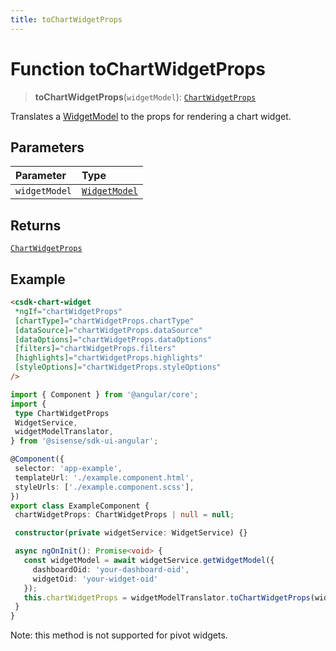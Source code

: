 ```yaml
---
title: toChartWidgetProps
---
```


# Function toChartWidgetProps

> **toChartWidgetProps**(`widgetModel`): [`ChartWidgetProps`](../../../interfaces/interface.ChartWidgetProps.md)

Translates a [WidgetModel](../../interface.WidgetModel.md) to the props for rendering a chart widget.

## Parameters

| Parameter | Type |
| :------ | :------ |
| `widgetModel` | [`WidgetModel`](../../interface.WidgetModel.md) |

## Returns

[`ChartWidgetProps`](../../../interfaces/interface.ChartWidgetProps.md)

## Example

```html
<csdk-chart-widget
 *ngIf="chartWidgetProps"
 [chartType]="chartWidgetProps.chartType"
 [dataSource]="chartWidgetProps.dataSource"
 [dataOptions]="chartWidgetProps.dataOptions"
 [filters]="chartWidgetProps.filters"
 [highlights]="chartWidgetProps.highlights"
 [styleOptions]="chartWidgetProps.styleOptions"
/>
```

```ts
import { Component } from '@angular/core';
import {
 type ChartWidgetProps
 WidgetService,
 widgetModelTranslator,
} from '@sisense/sdk-ui-angular';

@Component({
 selector: 'app-example',
 templateUrl: './example.component.html',
 styleUrls: ['./example.component.scss'],
})
export class ExampleComponent {
 chartWidgetProps: ChartWidgetProps | null = null;

 constructor(private widgetService: WidgetService) {}

 async ngOnInit(): Promise<void> {
   const widgetModel = await widgetService.getWidgetModel({
     dashboardOid: 'your-dashboard-oid',
     widgetOid: 'your-widget-oid'
   });
   this.chartWidgetProps = widgetModelTranslator.toChartWidgetProps(widgetModel);
 }
}
```

Note: this method is not supported for pivot widgets.
